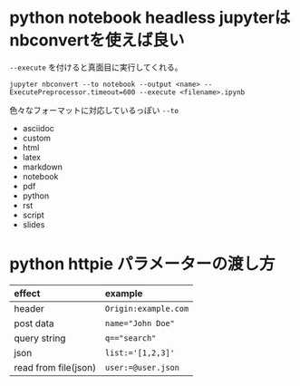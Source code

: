 # python notebook headless jupyterはnbconvertを使えば良い

`--execute` を付けると真面目に実行してくれる。

```
jupyter nbconvert --to notebook --output <name> --ExecutePreprocessor.timeout=600 --execute <filename>.ipynb
```

色々なフォーマットに対応しているっぽい `--to`

- asciidoc
- custom
- html
- latex
- markdown
- notebook
- pdf
- python
- rst
- script
- slides

# python httpie パラメーターの渡し方

|effect|example|
|:--|:--|
|header|`Origin:example.com`|
|post data|`name="John Doe"`|
|query string|`q=="search"`|
|json|`list:='[1,2,3]'`|
|read from file(json)|`user:=@user.json`|

